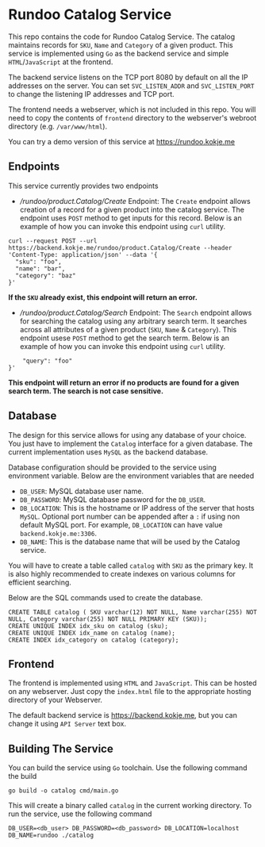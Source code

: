 # Rundoo Catalog Service

This repo contains the code for Rundoo Catalog Service. The catalog maintains records for `SKU`, `Name` and `Category` of a given product. 
This service is implemented using `Go` as the backend service and simple `HTML`/`JavaScript` at the frontend.

The backend service listens on the TCP port 8080 by default on all the IP addresses on the server. You can set `SVC_LISTEN_ADDR`  and `SVC_LISTEN_PORT` to change the listening IP addresses and TCP port.

The frontend needs a webserver, which is not included in this repo. You will need to copy the contents of `frontend` directory to the webserver's webroot directory (e.g. `/var/www/html`).

You can try a demo version of this service at https://rundoo.kokje.me

## Endpoints

This service currently provides two endpoints

- *_/rundoo/product.Catalog/Create_* Endpoint: The `Create` endpoint allows creation of a record for a given product into the catalog service. The endpoint uses `POST` method to get inputs for this record. Below is an example of how you can invoke this endpoint using `curl` utility.

```
curl --request POST --url https://backend.kokje.me/rundoo/product.Catalog/Create --header 'Content-Type: application/json' --data '{
  "sku": "foo",
  "name": "bar",
  "category": "baz"
}'
```

**If the `SKU` already exist, this endpoint will return an error.**

- *_/rundoo/product.Catalog/Search_*  Endpoint: The `Search` endpoint allows for searching the catalog using any arbitrary search term. It searches across all attributes of a given product (`SKU`, `Name` & `Category`). This endpoint usese `POST` method to get the search term.
Below is an example of how you can invoke this endpoint using `curl` utility.

```curl --request POST --url https://backend.kokje.me/rundoo/product.Catalog/Search --header 'Content-Type: application/json' --data '{
    "query": "foo"
}'
```

**This endpoint will return an error if no products are found for a given search term. The search is not case sensitive.**

## Database

The design for this service allows for using any database of your choice. You just have to implement the `Catalog` interface for a given database.
The current implementation uses `MySQL` as the backend database. 

Database configuration should be provided to the service using environment variable. Below are the environment variables that are needed

- `DB_USER`: MySQL database user name.
- `DB_PASSWORD`: MySQL database password for the `DB_USER`.
- `DB_LOCATION`: This is the hostname or IP address of the server that hosts `MySQL`. Optional port number can be appended after a `:` if using non default MySQL port. For example, `DB_LOCATION` can have value `backend.kokje.me:3306`.
- `DB_NAME`: This is the database name that will be used by the Catalog service.

You will have to create a table called `catalog` with `SKU` as the primary key. It is also highly recommended to create indexes on various columns for efficient searching.

Below are the SQL commands used to create the database. 

```
CREATE TABLE catalog ( SKU varchar(12) NOT NULL, Name varchar(255) NOT NULL, Category varchar(255) NOT NULL PRIMARY KEY (SKU));
CREATE UNIQUE INDEX idx_sku on catalog (sku);
CREATE UNIQUE INDEX idx_name on catalog (name);
CREATE INDEX idx_category on catalog (category);
```
## Frontend

The frontend is implemented using `HTML` and `JavaScript`. This can be hosted on any webserver. Just copy the `index.html` file to the appropriate hosting directory of your Webserver.

The default backend service is https://backend.kokje.me, but you can change it using `API Server` text box.

## Building The Service

You can build the service using `Go` toolchain. Use the following command the build

```go build -o catalog cmd/main.go```

This will create a binary called `catalog` in the current working directory. To run the service, use the following command

```DB_USER=<db_user> DB_PASSWORD=<db_password> DB_LOCATION=localhost DB_NAME=rundoo ./catalog```